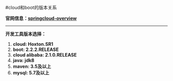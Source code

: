 #cloud和boot的版本关系

**官网信息：[springcloud-overview](https://spring.io/projects/spring-cloud#overview)**

------

**开发工具版本选择：**

1. **cloud: Hoxton.SR1**
2. **boot: 2.2.2.RELEASE**
3. **cloud alibaba: 2.1.0.RELEASE**
4. **java: jdk8**
5. **maven: 3.5及以上**
6. **mysql: 5.7及以上**